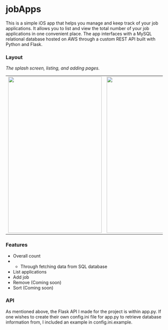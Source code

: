 # jobApps
This is a simple iOS app that helps you manage and keep track of your job applications. It allows you to list and view the total number of your job applications in one convenient place. The app interfaces with a MySQL relational database hosted on AWS through a custom REST API built with Python and Flask.
### Layout
<em>The splash screen, listing, and adding pages.</em>

<table>
  <tr>
    <td><img src="https://github.com/isblender/jobApps/assets/142704958/0919e1f9-d4a9-47e1-a01c-c6bcc4f9c4af" width="300" height="500"></td>
    <td><img src="https://github.com/isblender/jobApps/assets/142704958/df9744d8-1909-4b8d-955c-0c464c4a5066" width="300" height="500"></td>
    <td><img src="https://github.com/isblender/jobApps/assets/142704958/de7a1a8c-ce4a-4eda-95b8-862afdb69661" width="300" height="500"></td>
  </tr>
</table>

### Features
- Overall count
- - Through fetching data from SQL database
- List applications
- Add job
- Remove (Coming soon)
- Sort (Coming soon)

### API
As mentioned above, the Flask API I made for the project is within app.py. If one wishes to create their own config.ini file for app.py to retrieve database information from, I included an example in config.ini.example.
